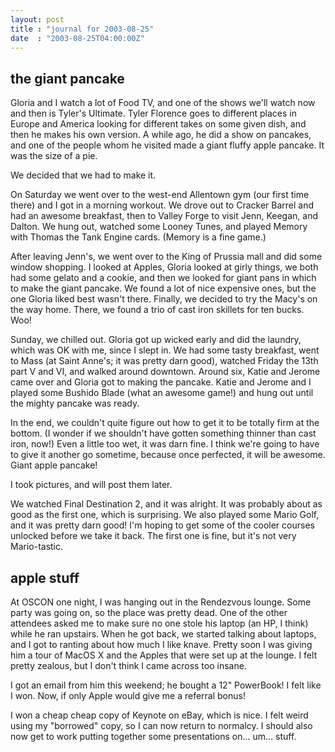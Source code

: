 ```yaml
---
layout: post
title : "journal for 2003-08-25"
date  : "2003-08-25T04:00:00Z"
---
```



## the giant pancake

Gloria and I watch a lot of Food TV, and one of the shows we'll watch now and then is Tyler's Ultimate.  Tyler Florence goes to different places in Europe and America looking for different takes on some given dish, and then he makes his own version.  A while ago, he did a show on pancakes, and one of the people whom he visited made a giant fluffy apple pancake.  It was the size of a pie.

We decided that we had to make it.

On Saturday we went over to the west-end Allentown gym (our first time there) and I got in a morning workout.  We drove out to Cracker Barrel and had an awesome breakfast, then to Valley Forge to visit Jenn, Keegan, and Dalton.  We hung out, watched some Looney Tunes, and played Memory with Thomas the Tank Engine cards.  (Memory is a fine game.)

After leaving Jenn's, we went over to the King of Prussia mall and did some window shopping.  I looked at Apples, Gloria looked at girly things, we both had some gelato and a cookie, and then we looked for giant pans in which to make the giant pancake.  We found a lot of nice expensive ones, but the one Gloria liked best wasn't there.  Finally, we decided to try the Macy's on the way home.  There, we found a trio of cast iron skillets for ten bucks.  Woo!

Sunday, we chilled out.  Gloria got up wicked early and did the laundry, which was OK with me, since I slept in.  We had some tasty breakfast, went to Mass (at Saint Anne's; it was pretty darn good), watched Friday the 13th part V and VI, and walked around downtown.  Around six, Katie and Jerome came over and Gloria got to making the pancake.  Katie and Jerome and I played some Bushido Blade (what an awesome game!) and hung out until the mighty pancake was ready.

In the end, we couldn't quite figure out how to get it to be totally firm at the bottom.  (I wonder if we shouldn't have gotten something thinner than cast iron, now!)  Even a little too wet, it was darn fine.  I think we're going to have to give it another go sometime, because once perfected, it will be awesome.  Giant apple pancake!

I took pictures, and will post them later.

We watched Final Destination 2, and it was alright.  It was probably about as good as the first one, which is surprising.	 We also played some Mario Golf, and it was pretty darn good!  I'm hoping to get some of the cooler courses unlocked before we take it back.  The first one is fine, but it's not very Mario-tastic.

## apple stuff

At OSCON one night, I was hanging out in the Rendezvous lounge.  Some party was going on, so the place was pretty dead.  One of the other attendees asked me to make sure no one stole his laptop (an HP, I think) while he ran upstairs.  When he got back, we started talking about laptops, and I got to ranting about how much I like knave.  Pretty soon I was giving him a tour of MacOS X and the Apples that were set up at the lounge.  I felt pretty zealous, but I don't think I came across too insane.

I got an email from him this weekend; he bought a 12" PowerBook!  I felt like I won. Now, if only Apple would give me a referral bonus!

I won a cheap cheap copy of Keynote on eBay, which is nice.  I felt weird using my "borrowed" copy, so I can now return to normalcy.  I should also now get to work putting together some presentations on... um... stuff.

